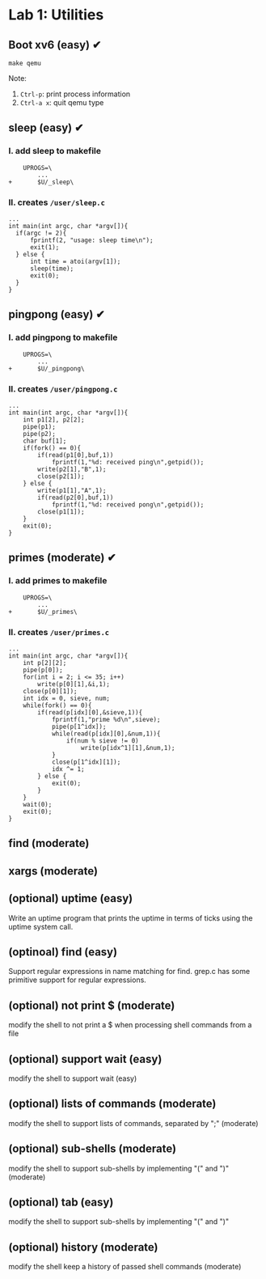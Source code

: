 # Lab 1: Utilities
## Boot xv6 (easy) ✔
``` 
make qemu
```
Note:
1. `Ctrl-p`: print process information
2. `Ctrl-a x`: quit qemu type
## sleep (easy) ✔
### I. add sleep to makefile
```
    UPROGS=\
        ...
+       $U/_sleep\
```
### II. creates `/user/sleep.c`
```
...
int main(int argc, char *argv[]){
  if(argc != 2){
      fprintf(2, "usage: sleep time\n");
      exit(1);
  } else {
      int time = atoi(argv[1]);
      sleep(time);
      exit(0);
  }
}
```
## pingpong (easy) ✔
### I. add pingpong to makefile
```
    UPROGS=\
        ...
+       $U/_pingpong\
```
### II. creates `/user/pingpong.c`
```
...
int main(int argc, char *argv[]){
    int p1[2], p2[2];
    pipe(p1);
    pipe(p2);
    char buf[1];
    if(fork() == 0){
        if(read(p1[0],buf,1))
            fprintf(1,"%d: received ping\n",getpid());
        write(p2[1],"B",1);
        close(p2[1]);
    } else {
        write(p1[1],"A",1);
        if(read(p2[0],buf,1))
            fprintf(1,"%d: received pong\n",getpid());
        close(p1[1]);
    }
    exit(0);
}
```
## primes (moderate) ✔
### I. add primes to makefile
```
    UPROGS=\
        ...
+       $U/_primes\
```
### II. creates `/user/primes.c`
```
...
int main(int argc, char *argv[]){
    int p[2][2];
    pipe(p[0]);
    for(int i = 2; i <= 35; i++)
        write(p[0][1],&i,1);
    close(p[0][1]);
    int idx = 0, sieve, num;
    while(fork() == 0){
        if(read(p[idx][0],&sieve,1)){
            fprintf(1,"prime %d\n",sieve);
            pipe(p[1^idx]);
            while(read(p[idx][0],&num,1)){
                if(num % sieve != 0)
                    write(p[idx^1][1],&num,1);
            }
            close(p[1^idx][1]);
            idx ^= 1;
        } else {
            exit(0);
        }
    }
    wait(0);
    exit(0);
}
```
## find (moderate)
## xargs (moderate)
## (optional) uptime (easy)
Write an uptime program that prints the uptime in terms of ticks using the uptime system call.
## (optinoal) find (easy)
Support regular expressions in name matching for find. grep.c has some primitive support for regular expressions.
## (optional) not print $ (moderate)
modify the shell to not print a $ when processing shell commands from a file
## (optional) support wait (easy)
modify the shell to support wait (easy)
## (optional) lists of commands (moderate)
modify the shell to support lists of commands, separated by ";" (moderate)
## (optional) sub-shells (moderate)
modify the shell to support sub-shells by implementing "(" and ")" (moderate)
## (optional) tab (easy)
modify the shell to support sub-shells by implementing "(" and ")"
## (optional) history (moderate)
modify the shell keep a history of passed shell commands (moderate)